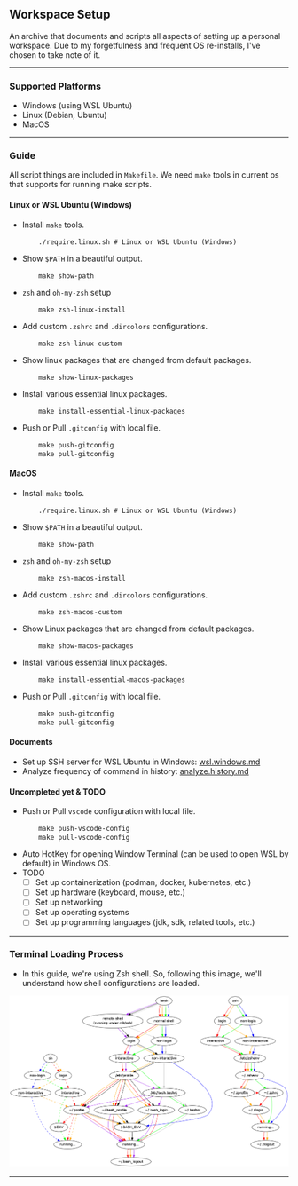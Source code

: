 ## Workspace Setup

An archive that documents and scripts all aspects of setting up a personal workspace. Due to my
forgetfulness and frequent OS re-installs, I've chosen to take note of it.

---

### Supported Platforms

- Windows (using WSL Ubuntu)
- Linux (Debian, Ubuntu)
- MacOS

---

### Guide

All script things are included in `Makefile`. We need `make` tools in current os that supports for
running make scripts.

#### Linux or WSL Ubuntu (Windows)

- Install `make` tools.
    ```shell
        ./require.linux.sh # Linux or WSL Ubuntu (Windows)
    ```
- Show `$PATH` in a beautiful output.
    ```shell
        make show-path
    ```
- `zsh` and `oh-my-zsh` setup
    ```shell
        make zsh-linux-install
    ```
- Add custom `.zshrc` and `.dircolors` configurations.
    ```shell
        make zsh-linux-custom
    ```
- Show linux packages that are changed from default packages.
    ```shell
        make show-linux-packages
    ```
- Install various essential linux packages.
    ```shell
        make install-essential-linux-packages
    ```
- Push or Pull `.gitconfig` with local file.
    ```shell
        make push-gitconfig
        make pull-gitconfig
    ```

#### MacOS

- Install `make` tools.
    ```shell
        ./require.linux.sh # Linux or WSL Ubuntu (Windows)
    ```
- Show `$PATH` in a beautiful output.
    ```shell
        make show-path
    ```
- `zsh` and `oh-my-zsh` setup
    ```shell
        make zsh-macos-install
    ```
- Add custom `.zshrc` and `.dircolors` configurations.
    ```shell
        make zsh-macos-custom
    ```
- Show Linux packages that are changed from default packages.
    ```shell
        make show-macos-packages
    ```
- Install various essential linux packages.
    ```shell
        make install-essential-macos-packages
    ```
- Push or Pull `.gitconfig` with local file.
    ```shell
        make push-gitconfig
        make pull-gitconfig
    ```
#### Documents

- Set up SSH server for WSL Ubuntu in Windows: [wsl.windows.md](ssh_server/wsl.windows.md)
- Analyze frequency of command in history: [analyze.history.md](terminal/analyze.history.md)
#### Uncompleted yet & TODO

- Push or Pull `vscode` configuration with local file.
    ```shell
        make push-vscode-config
        make pull-vscode-config
    ```
- Auto HotKey for opening Window Terminal (can be used to open WSL by default) in Windows OS.
- TODO
    - [ ] Set up containerization (podman, docker, kubernetes, etc.)
    - [ ] Set up hardware (keyboard, mouse, etc.)
    - [ ] Set up networking
    - [ ] Set up operating systems
    - [ ] Set up programming languages (jdk, sdk, related tools, etc.)

---

### Terminal Loading Process

- In this guide, we're using Zsh shell. So, following this image,
  we'll understand how shell configurations are loaded.

![Terminal Loading Process](terminal/terminal_load.png)

---